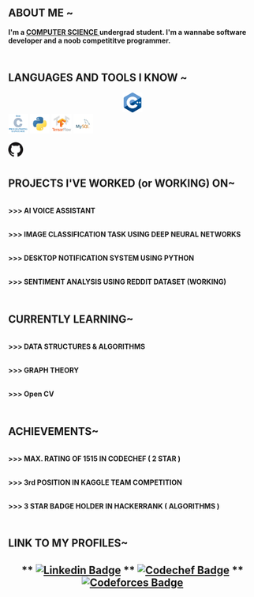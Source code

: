 ## ABOUT ME ~
<b> I'm a <u> COMPUTER SCIENCE </u> undergrad student. I'm a wannabe software developer and a noob competititve programmer.</b>

## <br> LANGUAGES AND TOOLS I KNOW ~

<center><img src="https://raw.githubusercontent.com/github/explore/80688e429a7d4ef2fca1e82350fe8e3517d3494d/topics/cpp/cpp.png" width="40px" class="center" /> </center>

<img src="https://raw.githubusercontent.com/github/explore/80688e429a7d4ef2fca1e82350fe8e3517d3494d/topics/c/c.png" width="40px" />

<img src="https://raw.githubusercontent.com/github/explore/80688e429a7d4ef2fca1e82350fe8e3517d3494d/topics/python/python.png" width="40px" />

<img src="https://raw.githubusercontent.com/github/explore/80688e429a7d4ef2fca1e82350fe8e3517d3494d/topics/tensorflow/tensorflow.png" width="40px" />

<img src="https://raw.githubusercontent.com/github/explore/80688e429a7d4ef2fca1e82350fe8e3517d3494d/topics/mysql/mysql.png" width="40px" />



<img align="left" alt="GitHub" width="30px" src="https://raw.githubusercontent.com/github/explore/78df643247d429f6cc873026c0622819ad797942/topics/github/github.png" /><br>

## <br>  PROJECTS I'VE WORKED (or WORKING) ON~

<br> <b>>>> AI VOICE ASSISTANT
    
<br> <b>>>> IMAGE CLASSIFICATION TASK USING DEEP NEURAL NETWORKS

<br> <b>>>> DESKTOP NOTIFICATION SYSTEM USING PYTHON

<br>>>> SENTIMENT ANALYSIS USING REDDIT DATASET (WORKING) </b>

## <br> CURRENTLY LEARNING~
<br> <b> >>> DATA STRUCTURES & ALGORITHMS </b>

<br> <b> >>> GRAPH THEORY </b>

<br> <b> >>> Open CV </b>

## <br> ACHIEVEMENTS~
<br> <b> >>> MAX. RATING OF 1515 IN CODECHEF ( 2 STAR ) </b>
    
<br> <b> >>> 3rd POSITION IN KAGGLE TEAM COMPETITION
    
 <br>    >>> 3 STAR BADGE HOLDER IN HACKERRANK ( ALGORITHMS ) </b>

## <br>  LINK TO MY PROFILES~

## <center> ** [![Linkedin Badge](https://img.shields.io/badge/-Debosmit_Neogi-blue?style=flat-square&logo=Linkedin&logoColor=white&link=https://www.linkedin.com/in/debosmit-neogi/)](https://www.linkedin.com/in/debosmit-neogi/)  ** [![Codechef Badge](https://img.shields.io/badge/-debosmit-c14438?style=flat-square&labelColor=9a7b4ff&logo=codechef&logoColor=whitelink=https://www.codechef.com/users/debosmit)](www.codechef.com/users/debosmit)  ** [![Codeforces Badge](https://img.shields.io/badge/-debosmit__2001-03a57a?style=flat-square&labelColor=FFFFFF&logo=codeforces&logoColor=whitelink=https://https://codeforces.com/profile/debosmit_2001)](https://codeforces.com/profile/debosmit_2001)</center>


